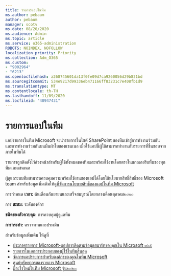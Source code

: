 ```yaml
---
title: รายการแอปในทีม
ms.author: pebaum
author: pebaum
manager: scotv
ms.date: 08/20/2020
ms.audience: Admin
ms.topic: article
ms.service: o365-administration
ROBOTS: NOINDEX, NOFOLLOW
localization_priority: Priority
ms.collection: Adm_O365
ms.custom:
- "9002964"
- "6213"
ms.openlocfilehash: a268745601da13f0fe09d7ca9260056d29b821bd
ms.sourcegitcommit: 534e9217d99336eb471166ff83231c7e408fb1d9
ms.translationtype: MT
ms.contentlocale: th-TH
ms.lasthandoff: 11/09/2020
ms.locfileid: "48947431"
---
```

# <a name="lists-app-in-teams"></a>รายการแอปในทีม

แอปรายการในทีม Microsoft จะนำรายการในไซต์ SharePoint ของทีมเข้าสู่การทำงานร่วมกันและการทำงานร่วมกันบนผืนผ้าใบของแชนเนล เมื่อใช้แอปนี้ผู้ใช้สามารถทำงานกับรายการที่ชื่นชอบจากภายในทีมได้

รายการถูกติดตั้งไว้ล่วงหน้าสำหรับผู้ใช้ทั้งหมดของทีมและพร้อมใช้งานโดยตรงในแกลเลอรีแท็บของทุกทีมและแชนเนล

ผู้ดูแลระบบทีมสามารถควบคุมความพร้อมใช้งานของแอปได้โดยใช้นโยบายสิทธิ์สิทธิ์ของ Microsoft team สำหรับข้อมูลเพิ่มเติมให้ดู[ที่จัดการนโยบายสิทธิ์ของแอปในทีม Microsoft](https://docs.microsoft.com/microsoftteams/teams-app-permission-policies)

การกำหนด **เวลา:** ต้นเดือนกันยายนและเสร็จสมบูรณ์โดยกลางเดือนตุลาคม๒๐๒๐  

การ **สะสม:** ระดับองค์กร  

**ชนิดของตัวควบคุม:**  การควบคุมผู้ดูแลทีม  

**การกระทำ:**  ตรวจทานและประเมิน

สำหรับข้อมูลเพิ่มเติม ให้ดูที่

- [ประกาศรายการ Microsoft-แอปการติดตามข้อมูลสมาร์ทของคุณใน Microsoft ๓๖๕](https://techcommunity.microsoft.com/t5/microsoft-365-blog/announcing-microsoft-lists-your-smart-information-tracking-app/ba-p/1372233)
- [รายการในเอกสารประกอบของผู้ใช้ในทีมสิ้นสุด](https://support.microsoft.com/office/get-started-with-lists-in-microsoft-taeams-c971e46b-b36c-491b-9c35-efeddd0297db)
- [จัดการแอปรายการสำหรับองค์กรของคุณในทีม Microsoft](https://docs.microsoft.com/microsoftteams/manage-lists-app)
- [ศูนย์ทรัพยากรของรายการ Microsoft](https://aka.ms/MSLists)
- [มีอะไรใหม่ในทีม Microsoft รุ่น๒๐๒๐](https://techcommunity.microsoft.com/t5/microsoft-teams-blog/what-s-new-in-microsoft-teams-build-edition-2020/ba-p/1394224)
